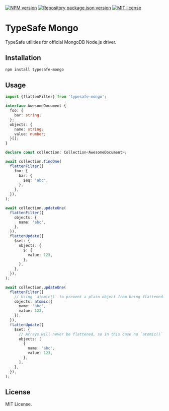 [![NPM version](https://img.shields.io/npm/v/typesafe-mongo?color=%23cb3837&style=flat-square)](https://www.npmjs.com/package/typesafe-mongo)
[![Repository package.json version](https://img.shields.io/github/package-json/v/vilic/typesafe-mongo?color=%230969da&label=repo&style=flat-square)](./package.json)
[![MIT license](https://img.shields.io/github/license/vilic/typesafe-mongo?style=flat-square)](./LICENSE)

# TypeSafe Mongo

TypeSafe utilities for official MongoDB Node.js driver.

## Installation

```sh
npm install typesafe-mongo
```

## Usage

```ts
import {flattenFilter} from 'typesafe-mongo';

interface AwesomeDocument {
  foo: {
    bar: string;
  };
  objects: {
    name: string;
    value: number;
  }[];
}

declare const collection: Collection<AwesomeDocument>;

await collection.findOne(
  flattenFilter({
    foo: {
      bar: {
        $eq: 'abc',
      },
    },
  }),
);

await collection.updateOne(
  flattenFilter({
    objects: {
      name: 'abc',
    },
  }),
  flattenUpdate({
    $set: {
      objects: {
        $: {
          value: 123,
        },
      },
    },
  }),
);

await collection.updateOne(
  flattenFilter({
    // Using `atomic()` to prevent a plain object from being flattened:
    objects: atomic({
      name: 'abc',
      value: 123,
    }),
  }),
  flattenUpdate({
    $set: {
      // Arrays will never be flattened, so in this case no `atomic()` needed.
      objects: [
        {
          name: 'abc',
          value: 123,
        },
      ],
    },
  }),
);
```

## License

MIT License.
